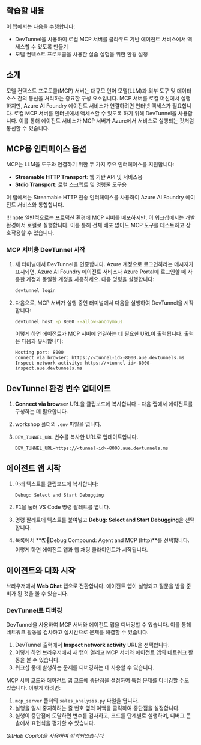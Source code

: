## 학습할 내용

이 랩에서는 다음을 수행합니다:

- DevTunnel을 사용하여 로컬 MCP 서버를 클라우드 기반 에이전트 서비스에서 액세스할 수 있도록 만들기
- 모델 컨텍스트 프로토콜을 사용한 실습 실험을 위한 환경 설정

## 소개

모델 컨텍스트 프로토콜(MCP) 서버는 대규모 언어 모델(LLM)과 외부 도구 및 데이터 소스 간의 통신을 처리하는 중요한 구성 요소입니다. MCP 서버를 로컬 머신에서 실행하지만, Azure AI Foundry 에이전트 서비스가 연결하려면 인터넷 액세스가 필요합니다. 로컬 MCP 서버를 인터넷에서 액세스할 수 있도록 하기 위해 DevTunnel을 사용합니다. 이를 통해 에이전트 서비스가 MCP 서버가 Azure에서 서비스로 실행되는 것처럼 통신할 수 있습니다.

## MCP용 인터페이스 옵션

MCP는 LLM을 도구와 연결하기 위한 두 가지 주요 인터페이스를 지원합니다:

- **Streamable HTTP Transport**: 웹 기반 API 및 서비스용
- **Stdio Transport**: 로컬 스크립트 및 명령줄 도구용

이 랩에서는 Streamable HTTP 전송 인터페이스를 사용하여 Azure AI Foundry 에이전트 서비스와 통합합니다.

!!! note
    일반적으로는 프로덕션 환경에 MCP 서버를 배포하지만, 이 워크샵에서는 개발 환경에서 로컬로 실행합니다. 이를 통해 전체 배포 없이도 MCP 도구를 테스트하고 상호작용할 수 있습니다.

### MCP 서버용 DevTunnel 시작

1. 새 터미널에서 DevTunnel을 인증합니다. Azure 계정으로 로그인하라는 메시지가 표시되면, Azure AI Foundry 에이전트 서비스나 Azure Portal에 로그인할 때 사용한 계정과 동일한 계정을 사용하세요. 다음 명령을 실행합니다:

    ```bash
    devtunnel login
    ```

1. 다음으로, MCP 서버가 실행 중인 터미널에서 다음을 실행하여 DevTunnel을 시작합니다:

    ```bash
    devtunnel host -p 8000 --allow-anonymous
    ```

    이렇게 하면 에이전트가 MCP 서버에 연결하는 데 필요한 URL이 출력됩니다. 출력은 다음과 유사합니다:

    ```text
    Hosting port: 8000
    Connect via browser: https://<tunnel-id>-8000.aue.devtunnels.ms
    Inspect network activity: https://<tunnel-id>-8000-inspect.aue.devtunnels.ms
    ```

## DevTunnel 환경 변수 업데이트

1. **Connect via browser** URL을 클립보드에 복사합니다 - 다음 랩에서 에이전트를 구성하는 데 필요합니다.
2. workshop 폴더의 `.env` 파일을 엽니다.
3. `DEV_TUNNEL_URL` 변수를 복사한 URL로 업데이트합니다.

    ```text
    DEV_TUNNEL_URL=https://<tunnel-id>-8000.aue.devtunnels.ms
    ```

## 에이전트 앱 시작

1. 아래 텍스트를 클립보드에 복사합니다:

    ```text
    Debug: Select and Start Debugging
    ```

2. <kbd>F1</kbd>을 눌러 VS Code 명령 팔레트를 엽니다.
3. 명령 팔레트에 텍스트를 붙여넣고 **Debug: Select and Start Debugging**을 선택합니다.
4. 목록에서 **🌎🤖Debug Compound: Agent and MCP (http)**를 선택합니다. 이렇게 하면 에이전트 앱과 웹 채팅 클라이언트가 시작됩니다.

## 에이전트와 대화 시작

브라우저에서 **Web Chat** 탭으로 전환합니다. 에이전트 앱이 실행되고 질문을 받을 준비가 된 것을 볼 수 있습니다.

### DevTunnel로 디버깅

DevTunnel을 사용하여 MCP 서버와 에이전트 앱을 디버깅할 수 있습니다. 이를 통해 네트워크 활동을 검사하고 실시간으로 문제를 해결할 수 있습니다.

1. DevTunnel 출력에서 **Inspect network activity** URL을 선택합니다.
2. 이렇게 하면 브라우저에서 새 탭이 열리고 MCP 서버와 에이전트 앱의 네트워크 활동을 볼 수 있습니다.
3. 워크샵 중에 발생하는 문제를 디버깅하는 데 사용할 수 있습니다.

MCP 서버 코드와 에이전트 앱 코드에 중단점을 설정하여 특정 문제를 디버깅할 수도 있습니다. 이렇게 하려면:

1. `mcp_server` 폴더의 `sales_analysis.py` 파일을 엽니다.
2. 실행을 일시 중지하려는 줄 번호 옆의 여백을 클릭하여 중단점을 설정합니다.
3. 실행이 중단점에 도달하면 변수를 검사하고, 코드를 단계별로 실행하며, 디버그 콘솔에서 표현식을 평가할 수 있습니다.

*GitHub Copilot을 사용하여 번역되었습니다.*
